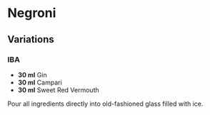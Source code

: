# Negroni

## Variations

### IBA

* **30 ml** Gin
* **30 ml** Campari
* **30 ml** Sweet Red Vermouth

Pour all ingredients directly into old-fashioned glass filled with ice.
